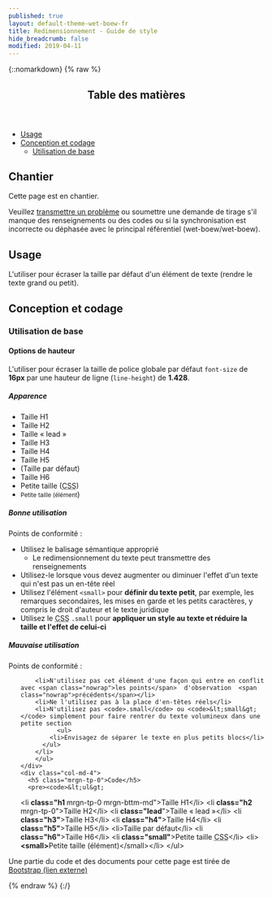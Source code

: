 ```yaml
---
published: true
layout: default-theme-wet-boew-fr
title: Redimensionnement - Guide de style
hide_breadcrumb: false
modified: 2019-04-11
---
```

{::nomarkdown}
{% raw %}
  <span class="wb-prettify all-pre"></span>
  <div class="row">
    <nav role="navigation" class="col-md-8">
      <div class="panel panel-default">
        <header class="panel-heading">
          <h2 class="panel-title">Table des matières</h2>
        </header>
        <div class="panel-body">
          <ul>
            <li><a href="#purpose">Usage</a></li>
            <li><a href="#design">Conception et codage</a>
              <ul>
                <li><a href="#basic">Utilisation de base</a> </li>
              </ul>
            </li>
          </ul>
        </div>
      </div>
    </nav>
    <section class="col-md-4">
      <div class="panel panel-warning">
        <div class="panel-body">
          <h2 class="mrgn-tp-0 h4 text-warning"><span class="fa fa-exclamation-triangle"></span> Chantier</h2>
          <p>Cette page est en chantier.</p>
          <p>Veuillez <a href="https://github.com/wet-boew/wet-boew-styleguide/issues/new">transmettre un problème</a> ou soumettre une demande de tirage s'il manque des renseignements ou des codes ou si la synchronisation est incorrecte ou déphasée avec le principal référentiel (wet-boew/wet-boew).</p>
        </div>
      </div>
    </section>
  </div>
  <h2 id="purpose"><span class="fa-stack"><span class="fa fa-circle fa-stack-2x"></span><span class="fa fa-info fa-stack-1x fa-inverse"></span></span> Usage</h2>
  <p>L'utiliser pour écraser la taille par défaut d'un élément de texte (rendre le texte grand ou petit). </p>
  <h2 id="design"><span class="fa-stack"><span class="fa fa-circle fa-stack-2x"></span><span class="fa fa-paint-brush fa-stack-1x fa-inverse"></span></span> Conception et codage</h2>
  <h3 id="basic">Utilisation de base</h3>
  <h4 id="height"><span class="fa-stack"><span class="fa fa-circle fa-stack-2x"></span><span class="fa fa-text-height fa-stack-1x fa-inverse"></span></span> Options de hauteur</h4>
  <p>L'utiliser pour écraser la taille de police globale par défaut  <code>font-size</code> de <strong>16px</strong> par une hauteur de ligne (<code>line-height</code>) de <strong>1.428</strong>.</p>
  <div class="row">
    <div class="col-md-3">
      <div class="panel panel-default">
        <div class="panel-body">
          <h5 class="mrgn-tp-0">Apparence</h5>
          <ul class="list-unstyled">
            <li class="h1 mrgn-tp-0 mrgn-bttm-md">Taille H1</li>
            <li class="h2 mrgn-tp-0 mrgn-bttm-md">Taille H2</li>
            <li class="lead mrgn-tp-0 mrgn-bttm-md">Taille « lead »</li>
            <li class="h3 mrgn-tp-0 mrgn-bttm-md">Taille H3</li>
            <li class="h4 mrgn-tp-0 mrgn-bttm-md">Taille H4</li>
            <li class="h5 mrgn-tp-0 mrgn-bttm-md">Taille H5</li>
			<li class="mrgn-tp-0 mrgn-bttm-md">(Taille par défaut)</li>
            <li class="h6 mrgn-tp-0 mrgn-bttm-md">Taille H6</li>
            <li class="small mrgn-tp-0 mrgn-bttm-sm">Petite taille (<abbr title="feuille de style en cascade">CSS</abbr>)</li>
            <li><small>Petite taille (élément</small>)</li>
          </ul>
        </div>
      </div>
    </div>
    <div class="col-md-5">
      <h5 class="mrgn-tp-0 text-success"><span class="glyphicon glyphicon-ok-circle"></span> Bonne utilisation</h5>
<p><span class="nowrap">Points de conformité&nbsp;:</span></p>
        <ul>
        <li> Utilisez le balisage sémantique approprié
              <ul>
            <li>Le redimensionnement du texte peut transmettre des renseignements</li>
          </ul>
        </li>
        <li>Utilisez-le lorsque vous devez augmenter ou diminuer l'effet d'un texte qui n'est pas un en-tête réel</li>
        <li>Utilisez l'élément <code>&lt;small&gt;</code> pour  <strong>  définir du texte petit</strong>, par exemple, les remarques secondaires, les mises en garde et les petits caractères, y compris le droit d'auteur et le texte juridique</li>
        <li>Utilisez le <abbr title="feuille de style en cascade">CSS</abbr> <code>.small</code>  pour <strong> appliquer un style au texte et réduire la taille et l'effet de celui-ci</strong></li>
      </ul>
      <h5 class="mrgn-tp-0 text-danger"><span class="glyphicon glyphicon-remove-circle"></span> Mauvaise utilisation</h5><p><span class="nowrap">Points de conformité&nbsp;:</span></p><ul>

        <li>N'utilisez pas cet élément d'une façon qui entre en conflit avec <span class="nowrap">les points</span>  d'observation  <span class="nowrap">précédents</span></li>
        <li>Ne l'utilisez pas à la place d'en-têtes réels</li>
        <li>N'utilisez pas <code>.small</code> ou <code>&lt;small&gt;</code> simplement pour faire rentrer du texte volumineux dans une petite section
              <ul>
            <li>Envisagez de séparer le texte en plus petits blocs</li>
          </ul>
        </li>
        </ul>
    </div>
    <div class="col-md-4">
      <h5 class="mrgn-tp-0">Code</h5>
      <pre><code>&lt;ul&gt;
  &lt;li <strong>class=&quot;h1 </strong>mrgn-tp-0 mrgn-bttm-md&quot;&gt;Taille H1&lt;/li&gt;
  &lt;li <strong>class=&quot;h2 </strong>mrgn-tp-0&quot;&gt;Taille H2&lt;/li&gt;
  &lt;li <strong>class=&quot;lead</strong>&quot;&gt;Taille « lead »&lt;/li&gt;
  &lt;li <strong>class=&quot;h3&quot;</strong>&gt;Taille H3&lt;/li&gt;
  &lt;li <strong>class=&quot;h4&quot;</strong>&gt;Taille H4&lt;/li&gt;
  &lt;li <strong>class=&quot;h5&quot;</strong>&gt;Taille H5&lt;/li&gt;
  &lt;li&gt;Taille par défaut&lt;/li&gt;
  &lt;li <strong>class=&quot;h6&quot;</strong>&gt;Taille H6&lt;/li&gt;
  &lt;li<strong> class=&quot;small&quot;</strong>&gt;Petite taille <abbr title="feuille de style en cascade">CSS</abbr>&lt;/li&gt;
  &lt;li&gt;<strong>&lt;small&gt;</strong>Petite taille (élément)&lt;/small&gt;&lt;/li&gt;
&lt;/ul&gt;</code></pre>
    </div>
  </div>
  <p class="mrgn-tp-lg text-muted">Une partie du code et des documents pour cette page est tirée de <a href="http://getbootstrap.com/" >Bootstrap<span  class="wb-inv"> (lien externe)</span></a></p>
{% endraw %}
{:/}
